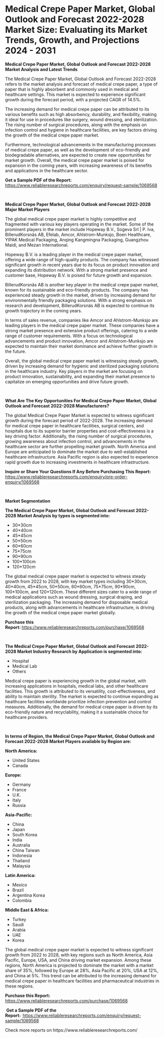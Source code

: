 <p><h1>Medical Crepe Paper Market, Global Outlook and Forecast 2022-2028 Market Size: Evaluating its Market Trends, Growth, and Projections 2024 - 2031</h1></p><p><strong>Medical Crepe Paper Market, Global Outlook and Forecast 2022-2028 Market Analysis and Latest Trends</strong></p>
<p><p>The Medical Crepe Paper Market, Global Outlook and Forecast 2022-2028 refers to the market analysis and forecast of medical crepe paper, a type of paper that is highly absorbent and commonly used in medical and healthcare settings. This market is expected to experience significant growth during the forecast period, with a projected CAGR of 14.5%. </p><p>The increasing demand for medical crepe paper can be attributed to its various benefits such as high absorbency, durability, and flexibility, making it ideal for use in procedures like surgery, wound dressing, and sterilization. The rising number of surgical procedures, along with the emphasis on infection control and hygiene in healthcare facilities, are key factors driving the growth of the medical crepe paper market.</p><p>Furthermore, technological advancements in the manufacturing processes of medical crepe paper, as well as the development of eco-friendly and biodegradable alternatives, are expected to create new opportunities for market growth. Overall, the medical crepe paper market is poised for expansion in the coming years, with increasing awareness of its benefits and applications in the healthcare sector.</p></p>
<p><strong>Get a Sample PDF of the Report:&nbsp;</strong> <a href="https://www.reliableresearchreports.com/enquiry/request-sample/1069568">https://www.reliableresearchreports.com/enquiry/request-sample/1069568</a></p>
<p>&nbsp;</p>
<p><strong>Medical Crepe Paper Market, Global Outlook and Forecast 2022-2028 Major Market Players</strong></p>
<p><p>The global medical crepe paper market is highly competitive and fragmented with various key players operating in the market. Some of the prominent players in the market include Hopeway B.V., Sogeva Srl | P. Iva, BillerudKorsnäs AB, Efelab, Amcor, Ahlstrom-Munksjo, Boen Healthcare, YIPAK Medical Packaging, Anqing Kangmingna Packaging, Guangzhou Maidi, and Mezan International.</p><p>Hopeway B.V. is a leading player in the medical crepe paper market, offering a wide range of high-quality products. The company has witnessed significant growth in recent years due to its focus on product innovation and expanding its distribution network. With a strong market presence and customer base, Hopeway B.V. is poised for future growth and expansion.</p><p>BillerudKorsnäs AB is another key player in the medical crepe paper market, known for its sustainable and eco-friendly products. The company has experienced steady growth in the market, driven by increasing demand for environmentally friendly packaging solutions. With a strong emphasis on research and development, BillerudKorsnäs AB is expected to continue its growth trajectory in the coming years.</p><p>In terms of sales revenue, companies like Amcor and Ahlstrom-Munksjo are leading players in the medical crepe paper market. These companies have a strong market presence and extensive product offerings, catering to a wide range of customer requirements. With a focus on technological advancements and product innovation, Amcor and Ahlstrom-Munksjo are expected to maintain their market dominance and achieve further growth in the future.</p><p>Overall, the global medical crepe paper market is witnessing steady growth, driven by increasing demand for hygienic and sterilized packaging solutions in the healthcare industry. Key players in the market are focusing on product innovation, sustainability, and expanding their market presence to capitalize on emerging opportunities and drive future growth.</p></p>
<p>&nbsp;</p>
<p><strong>What Are The Key Opportunities For Medical Crepe Paper Market, Global Outlook and Forecast 2022-2028 Manufacturers?</strong></p>
<p><p>The global Medical Crepe Paper Market is expected to witness significant growth during the forecast period of 2022-2028. The increasing demand for medical crepe paper in healthcare facilities, surgical centers, and hospitals due to its superior barrier properties and cost-effectiveness is a key driving factor. Additionally, the rising number of surgical procedures, growing awareness about infection control, and advancements in the healthcare sector are further propelling market growth. North America and Europe are anticipated to dominate the market due to well-established healthcare infrastructure. Asia Pacific region is also expected to experience rapid growth due to increasing investments in healthcare infrastructure.</p></p>
<p><strong>Inquire or Share Your Questions If Any Before Purchasing This Report:</strong> <a href="https://www.reliableresearchreports.com/enquiry/pre-order-enquiry/1069568">https://www.reliableresearchreports.com/enquiry/pre-order-enquiry/1069568</a></p>
<p>&nbsp;</p>
<p><strong>Market Segmentation</strong></p>
<p><strong>The Medical Crepe Paper Market, Global Outlook and Forecast 2022-2028 Market Analysis by types is segmented into:</strong></p>
<p><ul><li>30*30cm</li><li>40*40cm</li><li>45*45cm</li><li>50*50cm</li><li>60*60cm</li><li>75*75cm</li><li>90*90cm</li><li>100*100cm</li><li>120*120cm</li></ul></p>
<p><p>The global medical crepe paper market is expected to witness steady growth from 2022 to 2028, with key market types including 30*30cm, 40*40cm, 45*45cm, 50*50cm, 60*60cm, 75*75cm, 90*90cm, 100*100cm, and 120*120cm. These different sizes cater to a wide range of medical applications such as wound dressing, surgical draping, and sterilization packaging. The increasing demand for disposable medical products, along with advancements in healthcare infrastructure, is driving the growth of the medical crepe paper market globally.</p></p>
<p><strong>Purchase this Report:&nbsp;</strong><a href="https://www.reliableresearchreports.com/purchase/1069568">https://www.reliableresearchreports.com/purchase/1069568</a></p>
<p>&nbsp;</p>
<p><strong>The Medical Crepe Paper Market, Global Outlook and Forecast 2022-2028 Market Industry Research by Application is segmented into:</strong></p>
<p><ul><li>Hospital</li><li>Medical Lab</li><li>Others</li></ul></p>
<p><p>Medical crepe paper is experiencing growth in the global market, with increasing applications in hospitals, medical labs, and other healthcare facilities. This growth is attributed to its versatility, cost-effectiveness, and ability to maintain sterility. The market is expected to continue expanding as healthcare facilities worldwide prioritize infection prevention and control measures. Additionally, the demand for medical crepe paper is driven by its eco-friendly nature and recyclability, making it a sustainable choice for healthcare providers.</p></p>
<p>&nbsp;</p>
<p><strong>In terms of Region, the Medical Crepe Paper Market, Global Outlook and Forecast 2022-2028 Market Players available by Region are:</strong></p>
<p>
    <p> <strong> North America: </strong>
        <ul>
            <li>United States</li>
            <li>Canada</li>
        </ul>
        </p> 
    <p> <strong> Europe: </strong>
        <ul>
            <li>Germany</li>
            <li>France</li>
            <li>U.K.</li>
            <li>Italy</li>
            <li>Russia</li>
        </ul>
        </p> 
    <p> <strong> Asia-Pacific: </strong>
        <ul>
            <li>China</li>
            <li>Japan</li>
            <li>South Korea</li>
            <li>India</li>
            <li>Australia</li>
            <li>China Taiwan</li>
            <li>Indonesia</li>
            <li>Thailand</li>
            <li>Malaysia</li>
        </ul>
        </p> 
    <p> <strong> Latin America: </strong>
        <ul>
            <li>Mexico</li>
            <li>Brazil</li>
            <li>Argentina Korea</li>
            <li>Colombia</li>
        </ul>
        </p> 
    <p> <strong> Middle East & Africa: </strong>
        <ul>
            <li>Turkey</li>
            <li>Saudi</li>
            <li>Arabia</li>
            <li>UAE</li>
            <li>Korea</li>
        </ul>
    </p>
    </p>
<p><p>The global medical crepe paper market is expected to witness significant growth from 2022 to 2028, with key regions such as North America, Asia Pacific, Europe, USA, and China driving market expansion. Among these regions, North America is projected to dominate the market with a market share of 35%, followed by Europe at 28%, Asia Pacific at 20%, USA at 12%, and China at 5%. This trend can be attributed to the increasing demand for medical crepe paper in healthcare facilities and pharmaceutical industries in these regions.</p></p>
<p><strong>Purchase this Report: </strong><a href="https://www.reliableresearchreports.com/purchase/1069568">https://www.reliableresearchreports.com/purchase/1069568</a></p>
<p>&nbsp;<strong>Get a Sample PDF of the Report:&nbsp;&nbsp;</strong><a href="https://www.reliableresearchreports.com/enquiry/request-sample/1069568">https://www.reliableresearchreports.com/enquiry/request-sample/1069568</a></p>
<p><strong></strong></p>
<p>Check more reports on https://www.reliableresearchreports.com/</p>